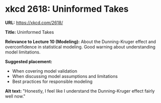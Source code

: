 # xkcd 2618: Uninformed Takes

**URL:** https://xkcd.com/2618/

**Title:** Uninformed Takes

**Relevance to Lecture 10 (Modeling):**
About the Dunning-Kruger effect and overconfidence in statistical modeling. Good warning about understanding model limitations.

**Suggested placement:**
- When covering model validation
- When discussing model assumptions and limitations
- Best practices for responsible modeling

**Alt text:** "Honestly, I feel like I understand the Dunning-Kruger effect fairly well now."
